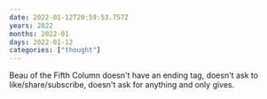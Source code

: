 ```yaml
---
date: 2022-01-12T20:59:53.757Z
years: 2022
months: 2022-01
days: 2022-01-12
categories: ["thought"]
---
```

Beau of the Fifth Column doesn't have an ending tag, doesn't ask to like/share/subscribe, doesn't ask for anything and only gives.
